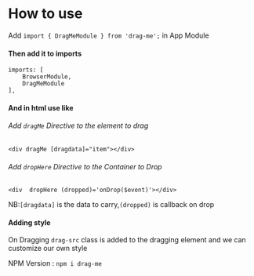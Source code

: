 # How to use

Add `import { DragMeModule } from 'drag-me';` in App  Module

#### Then add it to imports
    imports: [
        BrowserModule,
        DragMeModule
    ],

#### And in html use like

###### Add `dragMe` Directive to the element to drag
    <div dragMe [dragdata]="item"></div>

###### Add `dropHere` Directive to the Container to Drop
    <div  dropHere (dropped)='onDrop($event)'></div>
    
NB:`[dragdata]` is the data to carry,`(dropped)` is callback on drop
#### Adding style

 On Dragging `drag-src` class is added to the dragging element and we can customize our own style


NPM Version : `npm i drag-me `
